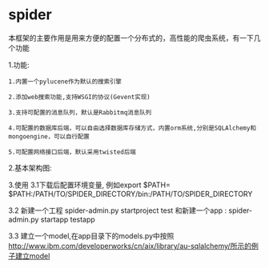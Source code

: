spider
======

本框架的主要作用是用来方便的配置一个分布式的，高性能的爬虫系统，有一下几个功能

1.功能:

    1.内置一个pylucene作为默认的搜索引擎 
    
    2.添加web搜索功能,支持WSGI的协议(Gevent实现)
    
    3.支持可配置的消息队列，默认是Rabbitmq消息队列 
    
    4.可配置的数据库后端，可以自由选择数据库存储方式，内置orm系统,分别是SQLAlchemy和mongoengine，可以自行配置
    
    5.可配置网络接口后端，默认采用twisted后端


2.基本架构图:

3.使用
   3.1下载后配置环境变量, 例如export $PATH= $PATH:/PATH/TO/SPIDER_DIRECTORY/bin:/PATH/TO/SPIDER_DIRECTORY
   
   3.2 新建一个工程 spider-admin.py startproject test 和新建一个app : spider-admin.py startapp testapp 
   
   3.3 建立一个model,在app目录下的models.py中按照 http://www.ibm.com/developerworks/cn/aix/library/au-sqlalchemy/所示的例子建立model



